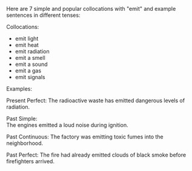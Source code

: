 Here are 7 simple and popular collocations with "emit" and example sentences in different tenses:

Collocations:

- emit light
- emit heat
- emit radiation
- emit a smell
- emit a sound
- emit a gas
- emit signals

Examples:  

Present Perfect:
The radioactive waste has emitted dangerous levels of radiation.   

Past Simple:  
The engines emitted a loud noise during ignition.

Past Continuous:
The factory was emitting toxic fumes into the neighborhood.

Past Perfect: 
The fire had already emitted clouds of black smoke before firefighters arrived.